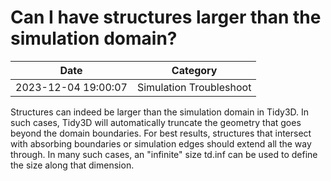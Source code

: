 # Can I have structures larger than the simulation domain?

| Date       | Category    |
|------------|-------------|
| 2023-12-04 19:00:07 | Simulation Troubleshoot |


Structures can indeed be larger than the simulation domain in Tidy3D. In such cases, Tidy3D will automatically truncate the geometry that goes beyond the domain boundaries. For best results, structures that intersect with absorbing boundaries or simulation edges should extend all the way through. In many such cases, an "infinite" size td.inf can be used to define the size along that dimension.
